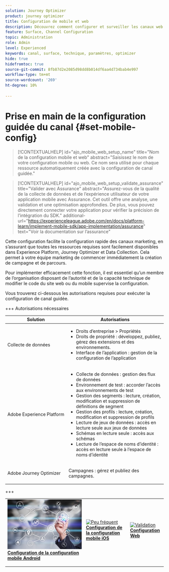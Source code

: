 ```yaml
---
solution: Journey Optimizer
product: journey optimizer
title: Configuration de mobile et web
description: Découvrez comment configurer et surveiller les canaux web et mobiles
feature: Surface, Channel Configuration
topic: Administration
role: Admin
level: Experienced
keywords: canal, surface, technique, paramètres, optimizer
hide: true
hidefromtoc: true
source-git-commit: 8fb87d2e2085d98dd8b014df6aa4d734bab4e997
workflow-type: tm+mt
source-wordcount: '269'
ht-degree: 10%

---
```


# Prise en main de la configuration guidée du canal {#set-mobile-config}

>[!CONTEXTUALHELP]
>id="ajo_mobile_web_setup_name"
>title="Nom de la configuration mobile et web"
>abstract="Saisissez le nom de votre configuration mobile ou web. Ce nom sera utilisé pour chaque ressource automatiquement créée avec la configuration de canal guidée."

>[!CONTEXTUALHELP]
>id="ajo_mobile_web_setup_validate_assurance"
>title="Valider avec Assurance"
>abstract="Assurez-vous de la qualité de la collecte de données et de l’expérience utilisateur de votre application mobile avec Assurance. Cet outil offre une analyse, une validation et une optimisation approfondies. De plus, vous pouvez directement connecter votre application pour vérifier la précision de l’intégration du SDK."
>additional-url="https://experienceleague.adobe.com/en/docs/platform-learn/implement-mobile-sdk/app-implementation/assurance" text="Voir la documentation sur l’assurance"


Cette configuration facilite la configuration rapide des canaux marketing, en s’assurant que toutes les ressources requises sont facilement disponibles dans Experience Platform, Journey Optimizer et Data Collection. Cela permet à votre équipe marketing de commencer immédiatement la création de campagne et de parcours.

Pour implémenter efficacement cette fonction, il est essentiel qu’un membre de l’organisation disposant de l’autorité et de la capacité technique de modifier le code du site web ou du mobile supervise la configuration.

Vous trouverez ci-dessous les autorisations requises pour exécuter la configuration de canal guidée.

+++ Autorisations nécessaires

<table>
  <thead>
    <tr>
      <th><strong>Solution</strong></th>
      <th><strong>Autorisations</strong></th>
    </tr>
  </thead>
  <tbody>
    <tr>
      <td>
        <p>Collecte de données</p>
      </td>
      <td>
        <ul>
          <li>Droits d’entreprise &gt; Propriétés</li>
          <li>Droits de propriété : développez, publiez, gérez des extensions et des environnements.</li>
          <li>Interface de l’application : gestion de la configuration de l’application</li>
        </ul>
      </td>
    </tr>
    <tr>
      <td>
        <p>Adobe Experience Platform</p>
      </td>
      <td>
        <ul>
          <li>Collecte de données : gestion des flux de données</li>
          <li>Environnement de test : accorder l’accès aux environnements de test</li>
          <li>Gestion des segments : lecture, création, modification et suppression de définitions de segment</li>
          <li>Gestion des profils : lecture, création, modification et suppression de profils</li>
          <li>Lecture de jeux de données : accès en lecture seule aux jeux de données</li>
          <li>Schémas en lecture seule : accès aux schémas</li>
          <li>Lecture de l’espace de noms d’identité : accès en lecture seule à l’espace de noms d’identité</li>
        </ul>
      </td>
    </tr>
    <tr>
      <td>
        <p>Adobe Journey Optimizer</p>
      </td>
      <td>
        <p>Campagnes : gérez et publiez des campagnes.</p>
      </td>
    </tr>
  </tbody>
</table>
+++

<table style="table-layout:fixed"><tr style="border: 0;">
<td>
<a href="set-mobile-android.md">
<img alt="Lead" src="assets/do-not-localize/config-android.jpeg">
</a>
<div><a href="set-mobile-android.md"><strong>Configuration de la configuration mobile Android</strong>
</div>
<p>
</td>
<td>
<a href="set-mobile-ios.md">
<img alt="Peu fréquent" src="assets/do-not-localize/config-ios.jpeg">
</a>
<div>
<a href="set-mobile-ios.md"><strong>Configuration de la configuration mobile iOS</strong></a>
</div>
<p></td>
<td>
<a href="set-mobile-web.md">
<img alt="Validation" src="assets/do-not-localize/config-web.jpeg">
</a>
<div>
<a href="set-mobile-web.md"><strong> Configuration Web </strong></a>
</div>
<p>
</td>
</tr></table>
